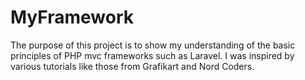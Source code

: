 # MyFramework
The purpose of this project is to show my understanding of the basic principles of PHP mvc frameworks such as Laravel. I was inspired by various tutorials like those from Grafikart and Nord Coders.
